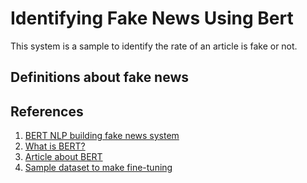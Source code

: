 # Identifying Fake News Using Bert
This system is a sample to identify the rate of an article is fake or not.

## Definitions about fake news

## References

1. [BERT NLP building fake news system][1]
2. [What is BERT?][2]
3. [Article about BERT][3]
4. [Sample dataset to make fine-tuning][4]

[1]: https://qiita.com/shake54/items/66852e10a6983d6249e2
[2]: https://qiita.com/omiita/items/72998858efc19a368e50
[3]: ./article/1810.04805v2.pdf
[4]: https://www.kaggle.com/datasets/clmentbisaillon/fake-and-real-news-dataset?resource=download
